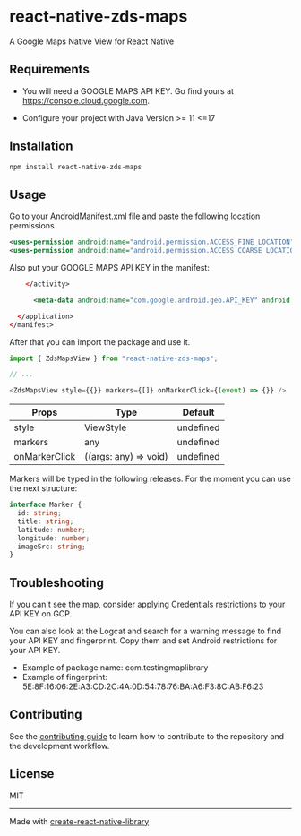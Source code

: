 # react-native-zds-maps

A Google Maps Native View for React Native

## Requirements

- You will need a GOOGLE MAPS API KEY. Go find yours at https://console.cloud.google.com.

- Configure your project with Java Version >= 11 <=17

## Installation

```sh
npm install react-native-zds-maps
```

## Usage

Go to your AndroidManifest.xml file and paste the following location permissions

```xml
<uses-permission android:name="android.permission.ACCESS_FINE_LOCATION" />
<uses-permission android:name="android.permission.ACCESS_COARSE_LOCATION" />
```

Also put your GOOGLE MAPS API KEY in the manifest:

```xml
    </activity>

      <meta-data android:name="com.google.android.geo.API_KEY" android:value="myAPIKey" />

  </application>
</manifest>
```

After that you can import the package and use it.

```js
import { ZdsMapsView } from "react-native-zds-maps";

// ...

<ZdsMapsView style={{}} markers={[]} onMarkerClick={(event) => {}} />
```

| Props         | Type                  | Default   |
| ------------- | --------------------- | --------- |
| style         | ViewStyle             | undefined |
| markers       | any                   | undefined |
| onMarkerClick | ((args: any) => void) | undefined |

Markers will be typed in the following releases. For the moment you
can use the next structure:

```ts
interface Marker {
  id: string;
  title: string;
  latitude: number;
  longitude: number;
  imageSrc: string;
}
```

## Troubleshooting

If you can't see the map, consider applying Credentials restrictions to your API KEY on GCP.

You can also look at the Logcat and search for a warning message to find your API KEY and fingerprint. Copy them and set Android restrictions for your API KEY.

- Example of package name: com.testingmaplibrary
- Example of fingerprint: 5E:8F:16:06:2E:A3:CD:2C:4A:0D:54:78:76:BA:A6:F3:8C:AB:F6:23

## Contributing

See the [contributing guide](CONTRIBUTING.md) to learn how to contribute to the repository and the development workflow.

## License

MIT

---

Made with [create-react-native-library](https://github.com/callstack/react-native-builder-bob)
